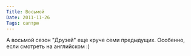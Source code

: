 ```yaml
---
Title: Восьмой
Date: 2011-11-26
Tags: саптрю
---
```


<div class="text">А восьмой сезон "Друзей" еще круче семи предыдущих. Особенно, если смотреть на английском :)</div>
